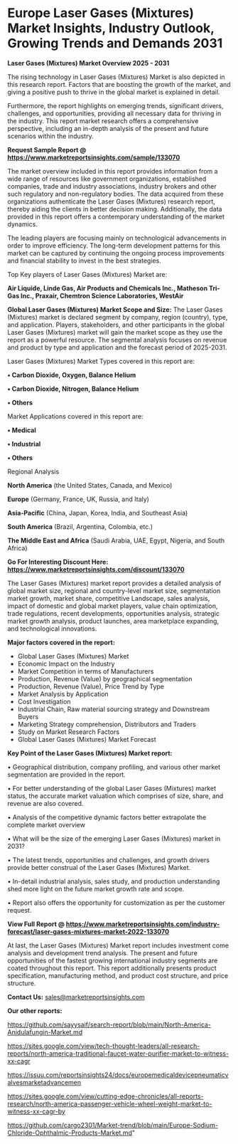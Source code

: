 # Europe Laser Gases (Mixtures) Market Insights, Industry Outlook, Growing Trends and Demands 2031

<Strong> Laser Gases (Mixtures) Market Overview 2025 - 2031</strong>

The rising technology in Laser Gases (Mixtures) Market is also depicted in this research report. Factors that are boosting the growth of the market, and giving a positive push to thrive in the global market is explained in detail.

Furthermore, the report highlights on emerging trends, significant drivers, challenges, and opportunities, providing all necessary data for thriving in the industry. This report market research offers a comprehensive perspective, including an in-depth analysis of the present and future scenarios within the industry.

<strong>Request Sample Report @ <a href=https://www.marketreportsinsights.com/sample/133070>https://www.marketreportsinsights.com/sample/133070</a></strong>

The market overview included in this report provides information from a wide range of resources like government organizations, established companies, trade and industry associations, industry brokers and other such regulatory and non-regulatory bodies. The data acquired from these organizations authenticate the Laser Gases (Mixtures) research report, thereby aiding the clients in better decision making. Additionally, the data provided in this report offers a contemporary understanding of the market dynamics.

The leading players are focusing mainly on technological advancements in order to improve efficiency. The long-term development patterns for this market can be captured by continuing the ongoing process improvements and financial stability to invest in the best strategies.

Top Key players of Laser Gases (Mixtures) Market are:

<strong>Air Liquide, Linde Gas, Air Products and Chemicals Inc., Matheson Tri-Gas Inc., Praxair, Chemtron Science Laboratories, WestAir</strong>

<strong><b>Global Laser Gases (Mixtures) Market Scope and Size:</b></strong>
The Laser Gases (Mixtures) market is declared segment by company, region (country), type, and application. Players, stakeholders, and other participants in the global Laser Gases (Mixtures) market will gain the market scope as they use the report as a powerful resource. The segmental analysis focuses on revenue and product by type and application and the forecast period of 2025-2031.

Laser Gases (Mixtures) Market Types covered in this report are:

<strong>• Carbon Dioxide, Oxygen, Balance Helium

• Carbon Dioxide, Nitrogen, Balance Helium

• Others</strong>

Market Applications covered in this report are:

<strong>• Medical

• Industrial

• Others</strong> 

Regional Analysis

<strong>North America</strong> (the United States, Canada, and Mexico)

<strong>Europe</strong> (Germany, France, UK, Russia, and Italy)

<strong>Asia-Pacific</strong> (China, Japan, Korea, India, and Southeast Asia)

<strong>South America</strong> (Brazil, Argentina, Colombia, etc.)

<strong>The Middle East and Africa</strong> (Saudi Arabia, UAE, Egypt, Nigeria, and South Africa)

<strong>Go For Interesting Discount Here: <a href=https://www.marketreportsinsights.com/discount/133070>https://www.marketreportsinsights.com/discount/133070</a></strong>

The Laser Gases (Mixtures) market report provides a detailed analysis of global market size, regional and country-level market size, segmentation market growth, market share, competitive Landscape, sales analysis, impact of domestic and global market players, value chain optimization, trade regulations, recent developments, opportunities analysis, strategic market growth analysis, product launches, area marketplace expanding, and technological innovations.

<strong><b>Major factors covered in the report:</b></strong>
<ul>
  <li>Global Laser Gases (Mixtures) Market </li>
  <li>Economic Impact on the Industry</li>
  <li>Market Competition in terms of Manufacturers</li>
  <li>Production, Revenue (Value) by geographical segmentation</li>
  <li>Production, Revenue (Value), Price Trend by Type</li>
  <li>Market Analysis by Application</li>
  <li>Cost Investigation</li>
  <li>Industrial Chain, Raw material sourcing strategy and Downstream Buyers</li>
  <li>Marketing Strategy comprehension, Distributors and Traders</li>
  <li>Study on Market Research Factors</li>
  <li>Global Laser Gases (Mixtures) Market Forecast</li>
</ul>

<strong><b>Key Point of the Laser Gases (Mixtures) Market report:</b></strong>

• Geographical distribution, company profiling, and various other market segmentation are provided in the report.

• For better understanding of the global Laser Gases (Mixtures) market status, the accurate market valuation which comprises of size, share, and revenue are also covered.

• Analysis of the competitive dynamic factors better extrapolate the complete market overview

• What will be the size of the emerging Laser Gases (Mixtures) market in 2031?

• The latest trends, opportunities and challenges, and growth drivers provide better construal of the Laser Gases (Mixtures) Market.

• In-detail industrial analysis, sales study, and production understanding shed more light on the future market growth rate and scope.

• Report also offers the opportunity for customization as per the customer request.

<strong><b>View Full Report @ <a href=https://www.marketreportsinsights.com/industry-forecast/laser-gases-mixtures-market-2022-133070>https://www.marketreportsinsights.com/industry-forecast/laser-gases-mixtures-market-2022-133070</a></b></strong>


At last, the Laser Gases (Mixtures) Market report includes investment come analysis and development trend analysis. The present and future opportunities of the fastest growing international industry segments are coated throughout this report. This report additionally presents product specification, manufacturing method, and product cost structure, and price structure.

<strong>Contact Us:</strong>
sales@marketreportsinsights.com

<strong>Our other reports:</strong>

<a href=https://github.com/sayysaif/search-report/blob/main/North-America-Anidulafungin-Market.md>https://github.com/sayysaif/search-report/blob/main/North-America-Anidulafungin-Market.md</a>

<a href=https://sites.google.com/view/tech-thought-leaders/all-research-reports/north-america-traditional-faucet-water-purifier-market-to-witness-xx-cagr>https://sites.google.com/view/tech-thought-leaders/all-research-reports/north-america-traditional-faucet-water-purifier-market-to-witness-xx-cagr</a>

<a href=https://issuu.com/reportsinsights24/docs/europemedicaldevicepneumaticvalvesmarketadvancemen>https://issuu.com/reportsinsights24/docs/europemedicaldevicepneumaticvalvesmarketadvancemen</a>

<a href=https://sites.google.com/view/cutting-edge-chronicles/all-reports-research/north-america-passenger-vehicle-wheel-weight-market-to-witness-xx-cagr-by>https://sites.google.com/view/cutting-edge-chronicles/all-reports-research/north-america-passenger-vehicle-wheel-weight-market-to-witness-xx-cagr-by</a>

<a href=https://github.com/cargo2301/Market-trend/blob/main/Europe-Sodium-Chloride-Ophthalmic-Products-Market.md>https://github.com/cargo2301/Market-trend/blob/main/Europe-Sodium-Chloride-Ophthalmic-Products-Market.md</a>"
